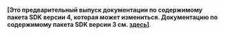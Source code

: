**[Это предварительный выпуск документации по содержимому пакета SDK версии 4, которая может измениться. Документацию по содержимому пакета SDK версии 3 см. [здесь](https://docs.microsoft.com/en-us/azure/bot-service/?view=azure-bot-service-3.0)]**.

